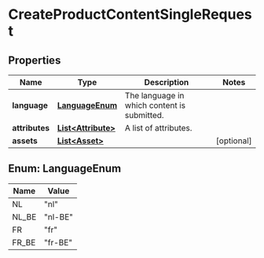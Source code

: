 # CreateProductContentSingleRequest

## Properties

 Name           | Type                                      | Description                                 | Notes      
----------------|-------------------------------------------|---------------------------------------------|------------
 **language**   | [**LanguageEnum**](#LanguageEnum)         | The language in which content is submitted. |
 **attributes** | [**List&lt;Attribute&gt;**](Attribute.md) | A list of attributes.                       |
 **assets**     | [**List&lt;Asset&gt;**](Asset.md)         |                                             | [optional] 

<a name="LanguageEnum"></a>

## Enum: LanguageEnum

 Name  | Value             
-------|-------------------
 NL    | &quot;nl&quot;    
 NL_BE | &quot;nl-BE&quot; 
 FR    | &quot;fr&quot;    
 FR_BE | &quot;fr-BE&quot; 



